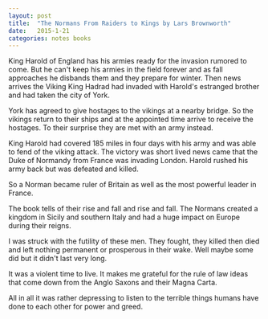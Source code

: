 ```yaml
---
layout: post
title:  "The Normans From Raiders to Kings by Lars Brownworth"
date:   2015-1-21
categories: notes books
---
```


King Harold of England has his armies ready for the invasion rumored to come. But he can't keep his armies in the field forever and as fall approaches he disbands them and they prepare for winter.  Then news arrives the Viking King Hadrad had invaded with Harold's estranged brother and had taken the city of York.


York has agreed to give hostages to the vikings at a nearby bridge. So the vikings return to their ships and at the appointed time arrive to receive the hostages. To their surprise they are met with an army instead.

King Harold had covered 185 miles in four days with his army and was able to fend of the viking attack. The victory was short lived news came that the Duke of Normandy from France was invading London.  Harold rushed his army back but was defeated and killed.

So a Norman became ruler of Britain as well as the most powerful leader in France.

The book tells of their rise and fall and rise and fall.  The Normans created a kingdom in Sicily and southern Italy and had a huge impact on Europe during their reigns.

I was struck with the futility of these men. They fought, they killed then died and left nothing permanent or prosperous in their wake. Well maybe some did but it didn't last very long.  

It was a violent time to live. It makes me grateful for the rule of law ideas that come down from the Anglo Saxons and their Magna Carta.  

All in all it was rather depressing to listen to the terrible things humans have done to each other for power and greed. 
